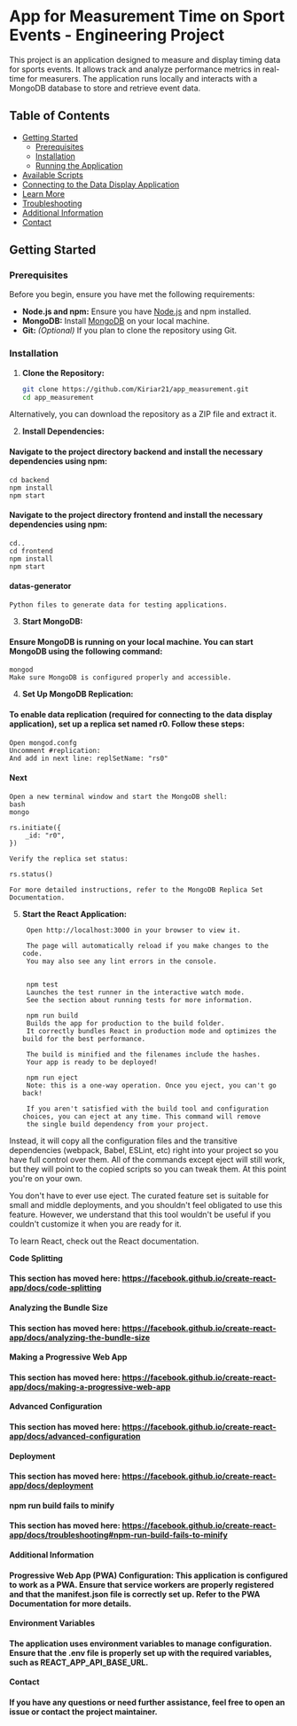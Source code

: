 
# App for Measurement Time on Sport Events - Engineering Project

This project is an application designed to measure and display timing data for sports events. It allows track and analyze performance metrics in real-time for measurers. The application runs locally and interacts with a MongoDB database to store and retrieve event data.

## Table of Contents

- [Getting Started](#getting-started)
  - [Prerequisites](#prerequisites)
  - [Installation](#installation)
  - [Running the Application](#running-the-application)
- [Available Scripts](#available-scripts)
- [Connecting to the Data Display Application](#connecting-to-the-data-display-application)
- [Learn More](#learn-more)
- [Troubleshooting](#troubleshooting)
- [Additional Information](#additional-information)
- [Contact](#contact)

## Getting Started

### Prerequisites

Before you begin, ensure you have met the following requirements:

- **Node.js and npm:** Ensure you have [Node.js](https://nodejs.org/) and npm installed.
- **MongoDB:** Install [MongoDB](https://www.mongodb.com/try/download/community) on your local machine.
- **Git:** *(Optional)* If you plan to clone the repository using Git.

### Installation

1. **Clone the Repository:**

    ```bash
    git clone https://github.com/Kiriar21/app_measurement.git
    cd app_measurement

Alternatively, you can download the repository as a ZIP file and extract it.

2. **Install Dependencies:**

#### Navigate to the project directory backend and install the necessary dependencies using npm:

    cd backend
    npm install
    npm start

#### Navigate to the project directory frontend and install the necessary dependencies using npm:

    cd..
    cd frontend
    npm install
    npm start

#### datas-generator

    Python files to generate data for testing applications.

3. **Start MongoDB:**

#### Ensure MongoDB is running on your local machine. You can start MongoDB using the following command:

    mongod
    Make sure MongoDB is configured properly and accessible.

4.  **Set Up MongoDB Replication:**

#### To enable data replication (required for connecting to the data display application), set up a replica set named r0. Follow these steps:

    Open mongod.confg
    Uncomment #replication:
    And add in next line: replSetName: "rs0"

#### Next 

    Open a new terminal window and start the MongoDB shell:
    bash
    mongo
    
    rs.initiate({
        _id: "r0",
    })
    
    Verify the replica set status:

    rs.status()

    For more detailed instructions, refer to the MongoDB Replica Set Documentation.

5. **Start the React Application:**

        Open http://localhost:3000 in your browser to view it.

        The page will automatically reload if you make changes to the code.
        You may also see any lint errors in the console.


        npm test
        Launches the test runner in the interactive watch mode.
        See the section about running tests for more information.

        npm run build
        Builds the app for production to the build folder.
        It correctly bundles React in production mode and optimizes the build for the best performance.

        The build is minified and the filenames include the hashes.
        Your app is ready to be deployed!

        npm run eject
        Note: this is a one-way operation. Once you eject, you can't go back!

        If you aren't satisfied with the build tool and configuration choices, you can eject at any time. This command will remove      
        the single build dependency from your project.

Instead, it will copy all the configuration files and the transitive dependencies (webpack, Babel, ESLint, etc) right into your project so you have full control over them. All of the commands except eject will still work, but they will point to the copied scripts so you can tweak them. At this point you're on your own.

You don't have to ever use eject. The curated feature set is suitable for small and middle deployments, and you shouldn't feel obligated to use this feature. However, we understand that this tool wouldn't be useful if you couldn't customize it when you are ready for it.

To learn React, check out the React documentation.

**Code Splitting**
#### This section has moved here: https://facebook.github.io/create-react-app/docs/code-splitting

**Analyzing the Bundle Size**
#### This section has moved here: https://facebook.github.io/create-react-app/docs/analyzing-the-bundle-size

**Making a Progressive Web App**
#### This section has moved here: https://facebook.github.io/create-react-app/docs/making-a-progressive-web-app

**Advanced Configuration**
#### This section has moved here: https://facebook.github.io/create-react-app/docs/advanced-configuration

**Deployment**
#### This section has moved here: https://facebook.github.io/create-react-app/docs/deployment

**npm run build fails to minify**
#### This section has moved here: https://facebook.github.io/create-react-app/docs/troubleshooting#npm-run-build-fails-to-minify

**Additional Information**
#### Progressive Web App (PWA) Configuration: This application is configured to work as a PWA. Ensure that service workers are properly registered and that the manifest.json file is correctly set up. Refer to the PWA Documentation for more details.

**Environment Variables**
#### The application uses environment variables to manage configuration. Ensure that the .env file is properly set up with the required variables, such as REACT_APP_API_BASE_URL.

**Contact**
#### If you have any questions or need further assistance, feel free to open an issue or contact the project maintainer.